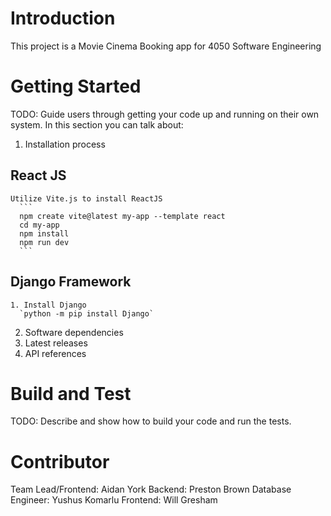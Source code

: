 # Introduction
This project is a Movie Cinema Booking app for 4050 Software Engineering

# Getting Started
TODO: Guide users through getting your code up and running on their own system. In this section you can talk about:
1.	Installation process
  ## React JS
    Utilize Vite.js to install ReactJS
      ```
      npm create vite@latest my-app --template react
      cd my-app
      npm install
      npm run dev
      ```
  ## Django Framework
    1. Install Django
      `python -m pip install Django`
2.	Software dependencies
3.	Latest releases
4.	API references

# Build and Test
TODO: Describe and show how to build your code and run the tests.

# Contributor
Team Lead/Frontend: Aidan York
Backend: Preston Brown
Database Engineer: Yushus Komarlu
Frontend: Will Gresham
